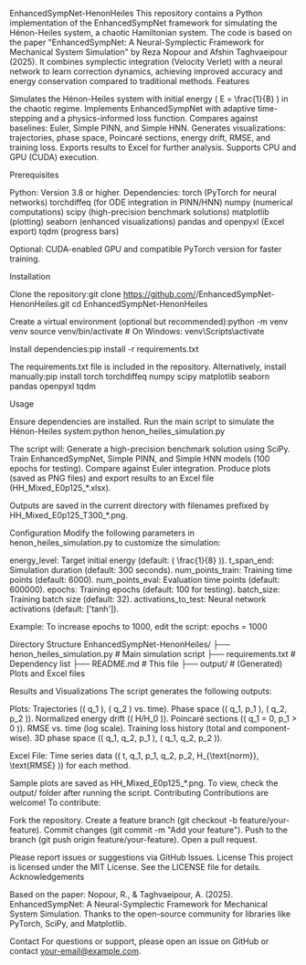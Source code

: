 EnhancedSympNet-HenonHeiles
This repository contains a Python implementation of the EnhancedSympNet framework for simulating the Hénon-Heiles system, a chaotic Hamiltonian system. The code is based on the paper "EnhancedSympNet: A Neural-Symplectic Framework for Mechanical System Simulation" by Reza Nopour and Afshin Taghvaeipour (2025). It combines symplectic integration (Velocity Verlet) with a neural network to learn correction dynamics, achieving improved accuracy and energy conservation compared to traditional methods.
Features

Simulates the Hénon-Heiles system with initial energy ( E = \frac{1}{8} ) in the chaotic regime.
Implements EnhancedSympNet with adaptive time-stepping and a physics-informed loss function.
Compares against baselines: Euler, Simple PINN, and Simple HNN.
Generates visualizations: trajectories, phase space, Poincaré sections, energy drift, RMSE, and training loss.
Exports results to Excel for further analysis.
Supports CPU and GPU (CUDA) execution.

Prerequisites

Python: Version 3.8 or higher.
Dependencies:
torch (PyTorch for neural networks)
torchdiffeq (for ODE integration in PINN/HNN)
numpy (numerical computations)
scipy (high-precision benchmark solutions)
matplotlib (plotting)
seaborn (enhanced visualizations)
pandas and openpyxl (Excel export)
tqdm (progress bars)


Optional: CUDA-enabled GPU and compatible PyTorch version for faster training.

Installation

Clone the repository:git clone https://github.com/<your-username>/EnhancedSympNet-HenonHeiles.git
cd EnhancedSympNet-HenonHeiles


Create a virtual environment (optional but recommended):python -m venv venv
source venv/bin/activate  # On Windows: venv\Scripts\activate


Install dependencies:pip install -r requirements.txt

The requirements.txt file is included in the repository. Alternatively, install manually:pip install torch torchdiffeq numpy scipy matplotlib seaborn pandas openpyxl tqdm



Usage

Ensure dependencies are installed.
Run the main script to simulate the Hénon-Heiles system:python henon_heiles_simulation.py


The script will:
Generate a high-precision benchmark solution using SciPy.
Train EnhancedSympNet, Simple PINN, and Simple HNN models (100 epochs for testing).
Compare against Euler integration.
Produce plots (saved as PNG files) and export results to an Excel file (HH_Mixed_E0p125_*.xlsx).


Outputs are saved in the current directory with filenames prefixed by HH_Mixed_E0p125_T300_*.png.

Configuration
Modify the following parameters in henon_heiles_simulation.py to customize the simulation:

energy_level: Target initial energy (default: ( \frac{1}{8} )).
t_span_end: Simulation duration (default: 300 seconds).
num_points_train: Training time points (default: 6000).
num_points_eval: Evaluation time points (default: 600000).
epochs: Training epochs (default: 100 for testing).
batch_size: Training batch size (default: 32).
activations_to_test: Neural network activations (default: ['tanh']).

Example: To increase epochs to 1000, edit the script:
epochs = 1000

Directory Structure
EnhancedSympNet-HenonHeiles/
├── henon_heiles_simulation.py  # Main simulation script
├── requirements.txt            # Dependency list
├── README.md                   # This file
├── output/                     # (Generated) Plots and Excel files

Results and Visualizations
The script generates the following outputs:

Plots:
Trajectories (( q_1 ), ( q_2 ) vs. time).
Phase space (( q_1, p_1 ), ( q_2, p_2 )).
Normalized energy drift (( H/H_0 )).
Poincaré sections (( q_1 = 0, p_1 > 0 )).
RMSE vs. time (log scale).
Training loss history (total and component-wise).
3D phase space (( q_1, q_2, p_1 ), ( q_1, q_2, p_2 )).


Excel File: Time series data (( t, q_1, p_1, q_2, p_2, H_{\text{norm}}, \text{RMSE} )) for each method.

Sample plots are saved as HH_Mixed_E0p125_*.png. To view, check the output/ folder after running the script.
Contributing
Contributions are welcome! To contribute:

Fork the repository.
Create a feature branch (git checkout -b feature/your-feature).
Commit changes (git commit -m "Add your feature").
Push to the branch (git push origin feature/your-feature).
Open a pull request.

Please report issues or suggestions via GitHub Issues.
License
This project is licensed under the MIT License. See the LICENSE file for details.
Acknowledgements

Based on the paper: Nopour, R., & Taghvaeipour, A. (2025). EnhancedSympNet: A Neural-Symplectic Framework for Mechanical System Simulation.
Thanks to the open-source community for libraries like PyTorch, SciPy, and Matplotlib.

Contact
For questions or support, please open an issue on GitHub or contact your-email@example.com.
